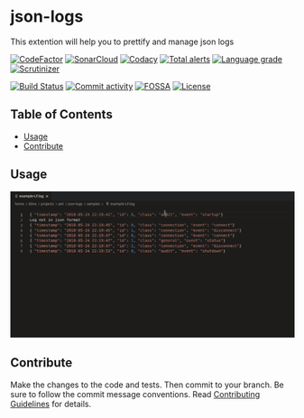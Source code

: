 # json-logs

This extention will help you to prettify and manage json logs

[![CodeFactor][codefactor-badge]][codefactor-url]
[![SonarCloud][sonarcloud-badge]][sonarcloud-url]
[![Codacy][codacy-badge]][codacy-url]
[![Total alerts][lgtm-alerts-badge]][lgtm-alerts-url]
[![Language grade][lgtm-lg-badge]][lgtm-lg-url]
[![Scrutinizer][scrutinizer-badge]][scrutinizer-url]

[![Build Status][tests-badge]][tests-url]
[![Commit activity][commit-activity-badge]][github]
[![FOSSA][fossa-badge]][fossa-url]
[![License][badge-lic]][github]

## Table of Contents
  - [Usage](#usage)
  - [Contribute](#contribute)

## Usage

![Usage Sample](.docs/sample-prettify.gif)

## Contribute

Make the changes to the code and tests. Then commit to your branch. Be sure to follow the commit message conventions. Read [Contributing Guidelines](.github/CONTRIBUTING.md) for details.

[github]: https://github.com/pustovitDmytro/json-logs
[coveralls]: https://coveralls.io/github/pustovitDmytro/json-logs?branch=master
[badge-deps]: https://img.shields.io/david/pustovitDmytro/json-logs.svg
[badge-lic]: https://img.shields.io/github/license/pustovitDmytro/json-logs.svg
[badge-coverage]: https://coveralls.io/repos/github/pustovitDmytro/json-logs/badge.svg?branch=master
[url-coverage]: https://coveralls.io/github/pustovitDmytro/json-logs?branch=master

[tests-badge]: https://img.shields.io/circleci/build/github/pustovitDmytro/json-logs
[tests-url]: https://app.circleci.com/pipelines/github/pustovitDmytro/json-logs

[codefactor-badge]: https://www.codefactor.io/repository/github/pustovitdmytro/json-logs/badge
[codefactor-url]: https://www.codefactor.io/repository/github/pustovitdmytro/json-logs

[commit-activity-badge]: https://img.shields.io/github/commit-activity/m/pustovitDmytro/json-logs

[scrutinizer-badge]: https://scrutinizer-ci.com/g/pustovitDmytro/json-logs/badges/quality-score.png?b=master
[scrutinizer-url]: https://scrutinizer-ci.com/g/pustovitDmytro/json-logs/?branch=master

[lgtm-lg-badge]: https://img.shields.io/lgtm/grade/javascript/g/pustovitDmytro/json-logs.svg?logo=lgtm&logoWidth=18
[lgtm-lg-url]: https://lgtm.com/projects/g/pustovitDmytro/json-logs/context:javascript

[lgtm-alerts-badge]: https://img.shields.io/lgtm/alerts/g/pustovitDmytro/json-logs.svg?logo=lgtm&logoWidth=18
[lgtm-alerts-url]: https://lgtm.com/projects/g/pustovitDmytro/json-logs/alerts/

[codacy-badge]: https://app.codacy.com/project/badge/Grade/8667aa23afaa4725854f098c4b5e8890
[codacy-url]: https://www.codacy.com/gh/pustovitDmytro/json-logs/dashboard?utm_source=github.com&amp;utm_medium=referral&amp;utm_content=pustovitDmytro/json-logs&amp;utm_campaign=Badge_Grade

[sonarcloud-badge]: https://sonarcloud.io/api/project_badges/measure?project=pustovitDmytro_json-logs&metric=alert_status
[sonarcloud-url]: https://sonarcloud.io/dashboard?id=pustovitDmytro_json-logs

[appveyor-badge]: https://ci.appveyor.com/api/projects/status/lik73h3vxd7687pr/branch/master?svg=true
[appveyor-url]: https://ci.appveyor.com/project/pustovitDmytro/json-logs/branch/master

[fossa-badge]: https://app.fossa.com/api/projects/custom%2B24828%2Fjson-logs.svg?type=shield
[fossa-url]: https://app.fossa.com/projects/custom%2B24828%2Fjson-logs?ref=badge_shield
